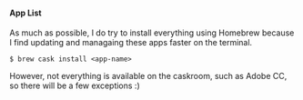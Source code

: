 #### App List

As much as possible, I do try to install everything using Homebrew because I find updating and managaing these apps faster on the terminal. 

```
$ brew cask install <app-name>
```

However, not everything is available on the caskroom, such as Adobe CC, so there will be a few exceptions :\)

